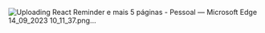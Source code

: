
![Uploading React Reminder e mais 5 páginas - Pessoal — Microsoft​ Edge 14_09_2023 10_11_37.png…]()
